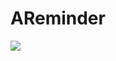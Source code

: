 # AReminder

[![](https://jitpack.io/v/AWLRHM/AReminder.svg)](https://jitpack.io/#AWLRHM/AReminder)
